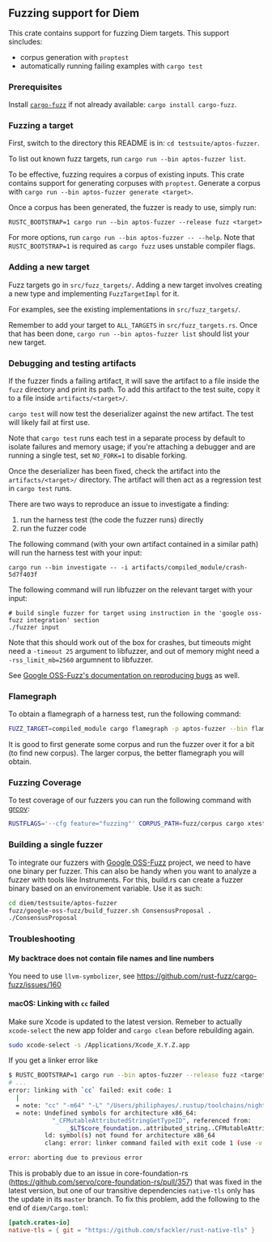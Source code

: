 ## Fuzzing support for Diem

This crate contains support for fuzzing Diem targets. This support sincludes:

* corpus generation with `proptest`
* automatically running failing examples with `cargo test`

### Prerequisites

Install [`cargo-fuzz`](https://rust-fuzz.github.io/book/cargo-fuzz.html) if not already available: `cargo install cargo-fuzz`.

### Fuzzing a target

First, switch to the directory this README is in: `cd testsuite/aptos-fuzzer`.

To list out known fuzz targets, run `cargo run --bin aptos-fuzzer list`.

To be effective, fuzzing requires a corpus of existing inputs. This
crate contains support for generating corpuses with `proptest`. Generate
a corpus with `cargo run --bin aptos-fuzzer generate <target>`.

Once a corpus has been generated, the fuzzer is ready to use, simply run:

```
RUSTC_BOOTSTRAP=1 cargo run --bin aptos-fuzzer --release fuzz <target>
```

For more options, run `cargo run --bin aptos-fuzzer -- --help`. Note that `RUSTC_BOOTSTRAP=1` is
required as `cargo fuzz` uses unstable compiler flags.

### Adding a new target

Fuzz targets go in `src/fuzz_targets/`. Adding a new target involves
creating a new type and implementing `FuzzTargetImpl` for it.

For examples, see the existing implementations in `src/fuzz_targets/`.

Remember to add your target to `ALL_TARGETS` in `src/fuzz_targets.rs`.
Once that has been done, `cargo run --bin aptos-fuzzer list` should list your new target.

### Debugging and testing artifacts

If the fuzzer finds a failing artifact, it will save the artifact to a
file inside the `fuzz` directory and print its path. To add this
artifact to the test suite, copy it to a file inside
`artifacts/<target>/`.

`cargo test` will now test the deserializer against the new artifact.
The test will likely fail at first use.

Note that `cargo test` runs each test in a separate process by default
to isolate failures and memory usage; if you're attaching a debugger and
are running a single test, set `NO_FORK=1` to disable forking.

Once the deserializer has been fixed, check the artifact into the
`artifacts/<target>/` directory. The artifact will then act as a
regression test in `cargo test` runs.

There are two ways to reproduce an issue to investigate a finding:

1. run the harness test (the code the fuzzer runs) directly
2. run the fuzzer code

The following command (with your own artifact contained in a similar path)
will run the harness test with your input:

```
cargo run --bin investigate -- -i artifacts/compiled_module/crash-5d7f403f
```

The following command will run libfuzzer on the relevant target with your input:

```
# build single fuzzer for target using instruction in the 'google oss-fuzz integration' section
./fuzzer input
```

Note that this should work out of the box for crashes,
but timeouts might need a `-timeout 25` argument to libfuzzer,
and out of memory might need a `-rss_limit_mb=2560` argumnent to libfuzzer.

See [Google OSS-Fuzz's documentation on reproducing bugs](https://google.github.io/oss-fuzz/advanced-topics/reproducing/) as well.

### Flamegraph

To obtain a flamegraph of a harness test, run the following command:

```sh
FUZZ_TARGET=compiled_module cargo flamegraph -p aptos-fuzzer --bin flamegraph
```

It is good to first generate some corpus and run the fuzzer over it for a bit (to find new corpus). The larger corpus, the better flamegraph you will obtain.

### Fuzzing Coverage

To test coverage of our fuzzers you can run the following command with [grcov](https://github.com/mozilla/grcov):

```sh
RUSTFLAGS='--cfg feature="fuzzing"' CORPUS_PATH=fuzz/corpus cargo xtest --html-cov-dir <some path for html output> -p aptos-fuzzer -- --test-threads 1 --ignored coverage
```

### Building a single fuzzer

To integrate our fuzzers with [Google OSS-Fuzz](https://github.com/google/oss-fuzz) project,
we need to have one binary per fuzzer.
This can also be handy when you want to analyze a fuzzer with tools like Instruments.
For this, build.rs can create a fuzzer binary based on an environement variable.
Use it as such:

```sh
cd diem/testsuite/aptos-fuzzer
fuzz/google-oss-fuzz/build_fuzzer.sh ConsensusProposal .
./ConsensusProposal
```

### Troubleshooting

#### My backtrace does not contain file names and line numbers

You need to use `llvm-symbolizer`, see https://github.com/rust-fuzz/cargo-fuzz/issues/160

#### macOS: Linking with `cc` failed

Make sure Xcode is updated to the latest version. Remeber to actually
`xcode-select` the new app folder and `cargo clean` before rebuilding again.

```sh
sudo xcode-select -s /Applications/Xcode_X.Y.Z.app
```

If you get a linker error like

```sh
$ RUSTC_BOOTSTRAP=1 cargo run --bin aptos-fuzzer --release fuzz <target>
# ...
error: linking with `cc` failed: exit code: 1
  |
  = note: "cc" "-m64" "-L" "/Users/philiphayes/.rustup/toolchains/nightly-x86_64-apple-darwin/lib/rustlib/x86_64-apple-darwin/lib" # ...
  = note: Undefined symbols for architecture x86_64:
            "_CFMutableAttributedStringGetTypeID", referenced from:
                _$LT$core_foundation..attributed_string..CFMutableAttributedString$u20$as$u20$core_foundation..base..TCFType$GT$::type_id::h9f6f71bdd347aca0 # ...
          ld: symbol(s) not found for architecture x86_64
          clang: error: linker command failed with exit code 1 (use -v to see invocation)

error: aborting due to previous error
```

This is probably due to an issue in core-foundation-rs (https://github.com/servo/core-foundation-rs/pull/357)
that was fixed in the latest version, but one of our transitive dependencies
`native-tls` only has the update in its `master` branch. To fix this problem, add
the following to the end of `diem/Cargo.toml`:

```toml
[patch.crates-io]
native-tls = { git = "https://github.com/sfackler/rust-native-tls" }
```
